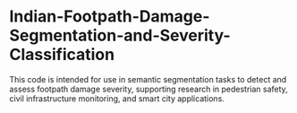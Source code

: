 # Indian-Footpath-Damage-Segmentation-and-Severity-Classification
This code is intended for use in semantic segmentation tasks to detect and assess footpath damage severity, supporting research in pedestrian safety, civil infrastructure monitoring, and smart city applications.
